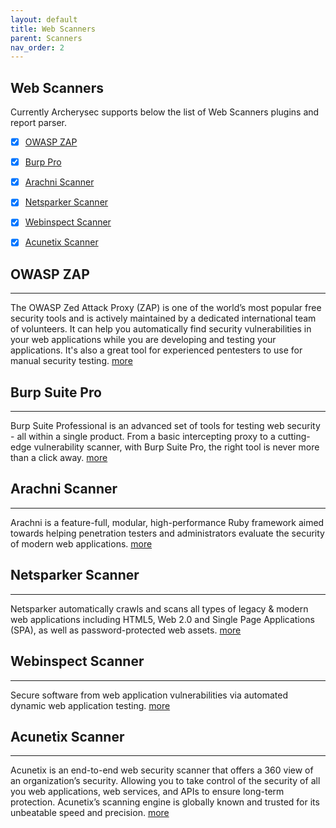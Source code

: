 ```yaml
---
layout: default
title: Web Scanners
parent: Scanners
nav_order: 2
---
```


## Web Scanners 

Currently Archerysec supports below the list of Web Scanners plugins and report parser. 

- [x] [OWASP ZAP](#owasp-zap)
- [x] [Burp Pro](#burp-pro)
- [x] [Arachni Scanner](#arachni-scanner)
- [x] [Netsparker Scanner](#netsparker-scanner)
- [x] [Webinspect Scanner](#webinspect-scanner)
- [x] [Acunetix Scanner](#acunetix-scanner)


## OWASP ZAP 
-------------
The OWASP Zed Attack Proxy (ZAP) is one of the world’s most popular free security tools and is actively maintained by a dedicated international team of volunteers. It can help you automatically find security vulnerabilities in your web applications while you are developing and testing your applications. It's also a great tool for experienced pentesters to use for manual security testing. [more](https://www.zaproxy.org/)



## Burp Suite Pro
-------------
Burp Suite Professional is an advanced set of tools for testing web security - all within a single product. From a basic intercepting proxy to a cutting-edge vulnerability scanner, with Burp Suite Pro, the right tool is never more than a click away. [more](https://portswigger.net/burp/pro)


## Arachni Scanner 
-------------
Arachni is a feature-full, modular, high-performance Ruby framework aimed towards helping penetration testers and administrators evaluate the security of modern web applications. [more](https://www.arachni-scanner.com/)


## Netsparker Scanner
-------------------
Netsparker automatically crawls and scans all types of legacy & modern web applications including HTML5, Web 2.0 and Single Page Applications (SPA), as well as password-protected web assets. [more](https://www.netsparker.com/)

## Webinspect Scanner
---------------------
Secure software from web application vulnerabilities via automated dynamic web application testing. [more](https://www.microfocus.com/en-us/products/webinspect-dynamic-analysis-dast/overview)


## Acunetix Scanner
--------------------
Acunetix is an end-to-end web security scanner that offers a 360 view of an organization’s security. Allowing you to take control of the security of all you web applications, web services, and APIs to ensure long-term protection. Acunetix’s scanning engine is globally known and trusted for its unbeatable speed and precision. [more](https://www.acunetix.com/)